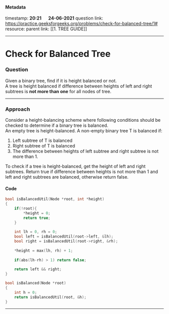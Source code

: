 #### Metadata

timestamp: **20:21**  &emsp;  **24-06-2021**
question link: https://practice.geeksforgeeks.org/problems/check-for-balanced-tree/1#
resource:
parent link: [[1. TREE GUIDE]]

---

# Check for Balanced Tree

### Question

Given a binary tree, find if it is height balanced or not.   
A tree is height balanced if difference between heights of left and right subtrees is **not more than one** for all nodes of tree.

---


### Approach
Consider a height-balancing scheme where following conditions should be checked to determine if a binary tree is balanced.   
An empty tree is height-balanced. A non-empty binary tree T is balanced if:   
1) Left subtree of T is balanced   
2) Right subtree of T is balanced   
3) The difference between heights of left subtree and right subtree is not more than 1.

To check if a tree is height-balanced, get the height of left and right subtrees. Return true if difference between heights is not more than 1 and left and right subtrees are balanced, otherwise return false.

#### Code

``` cpp
bool isBalancedUtil(Node *root, int *height)
{
    if(!root){
        *height = 0;
        return true;
    } 
    
    int lh = 0, rh = 0;
    bool left = isBalancedUtil(root->left, &lh);
    bool right = isBalancedUtil(root->right, &rh);
    
    *height = max(lh, rh) + 1;
    
    if(abs(lh-rh) > 1) return false;
    
    return left && right;
}

bool isBalanced(Node *root)
{
    int h = 0;
    return isBalancedUtil(root, &h);
}

```

---


